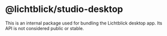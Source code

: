 # @lichtblick/studio-desktop

This is an internal package used for bundling the Lichtblick desktop app. Its API is not considered public or stable.
